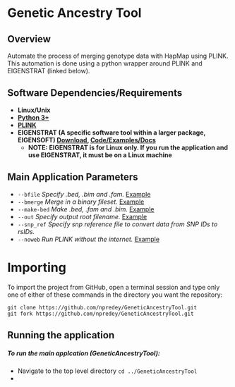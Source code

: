 # Genetic Ancestry Tool

## Overview
Automate the process of merging genotype data with HapMap using PLINK. 
This automation is done using a python wrapper around PLINK and EIGENSTRAT (linked below).

## Software Dependencies/Requirements
* **Linux/Unix**
* **[Python 3+](https://www.python.org/downloads/)**
* **[PLINK](http://zzz.bwh.harvard.edu/plink/)**
* **EIGENSTRAT (A specific software tool within a larger package, EIGENSOFT) [Download](https://data.broadinstitute.org/alkesgroup/EIGENSOFT/),
 [Code/Examples/Docs](https://github.com/DReichLab/EIG/tree/master/EIGENSTRAT)** 
    * **NOTE: EIGENSTRAT is for Linux only. If you run the application and use EIGENSTRAT, it must be on a Linux 
    machine**

## Main Application Parameters
* `--bfile` _Specify .bed, .bim and .fam._ [Example](http://zzz.bwh.harvard.edu/plink/data.shtml#bed)
* `--bmerge` _Merge in a binary fileset._ [Example](http://zzz.bwh.harvard.edu/plink/dataman.shtml#bmerge)
* `--make-bed` _Make .bed, .fam and .bim._ [Example](http://zzz.bwh.harvard.edu/plink/data.shtml#bed)
* `--out` _Specify output root filename._ [Example](http://zzz.bwh.harvard.edu/plink/data.shtml#plink)
* `--snp_ref` _Specify snp reference file to convert data from SNP IDs to rsIDs._
* `--noweb` _Run PLINK without the internet._ [Example](http://zzz.bwh.harvard.edu/plink/binary.shtml)

# Importing 
To import the project from GitHub, open a terminal session and type only one of either of these commands in the 
directory you want the repository:
~~~
git clone https://github.com/npredey/GeneticAncestryTool.git
git fork https://github.com/npredey/GeneticAncestryTool.git
~~~

## Running the application
##### To run the main applcation (GeneticAncestryTool):
* Navigate to the top level directory `cd ../GeneticAncestryTool`
* 
